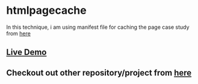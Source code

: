 # htmlpagecache

In this technique, i am using manifest file for caching the page
case study from [here](https://developer.mozilla.org/en-US/docs/Web/HTML/Using_the_application_cache)

## [Live Demo](https://abhaypai.github.io/htmlpagecache/)

## Checkout out other repository/project from [here](https://github.com/AbhayPai/)
